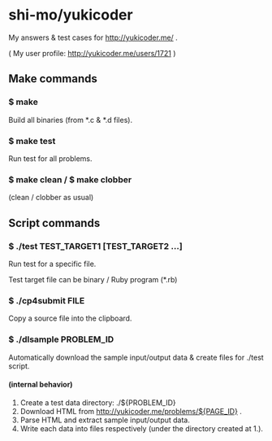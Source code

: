 # shi-mo/yukicoder
My answers &amp; test cases for http://yukicoder.me/ .

( My user profile: http://yukicoder.me/users/1721 )

## Make commands
### $ make
Build all binaries (from *.c &amp; *.d files).

### $ make test
Run test for all problems.

### $ make clean / $ make clobber
(clean / clobber as usual)


## Script commands
### $ ./test TEST_TARGET1 [TEST_TARGET2 ...]
Run test for a specific file.

Test target file can be binary / Ruby program (*.rb)

### $ ./cp4submit FILE
Copy a source file into the clipboard.

### $ ./dlsample PROBLEM_ID
Automatically download the sample input/output data &amp; create files for ./test script.

#### (internal behavior)

1. Create a test data directory: ./${PROBLEM_ID}
2. Download HTML from http://yukicoder.me/problems/${PAGE_ID} .
3. Parse HTML and extract sample input/output data.
4. Write each data into files respectively (under the directory created at 1.).
